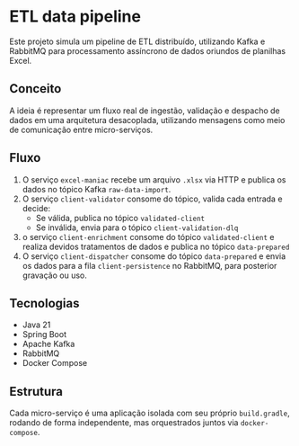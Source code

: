 #  ETL data pipeline

Este projeto simula um pipeline de ETL distribuído, utilizando Kafka e RabbitMQ para processamento assíncrono de dados oriundos de planilhas Excel.

## Conceito

A ideia é representar um fluxo real de ingestão, validação e despacho de dados em uma arquitetura desacoplada, utilizando mensagens como meio de comunicação entre micro-serviços.

## Fluxo

1. O serviço `excel-maniac` recebe um arquivo `.xlsx` via HTTP e publica os dados no tópico Kafka `raw-data-import`.
2. O serviço `client-validator` consome do tópico, valida cada entrada e decide:
   - Se válida, publica no tópico `validated-client`
   - Se inválida, envia para o tópico `client-validation-dlq`
4. o serviço `client-enrichment` consome do tópico `validated-client` e realiza devidos tratamentos de dados e publica no tópico `data-prepared`
3. O serviço `client-dispatcher` consome do tópico `data-prepared` e envia os dados para a fila `client-persistence` no RabbitMQ, para posterior gravação ou uso.

## Tecnologias

- Java 21
- Spring Boot
- Apache Kafka
- RabbitMQ
- Docker Compose

## Estrutura

Cada micro-serviço é uma aplicação isolada com seu próprio `build.gradle`, rodando de forma independente, mas orquestrados juntos via `docker-compose`.



